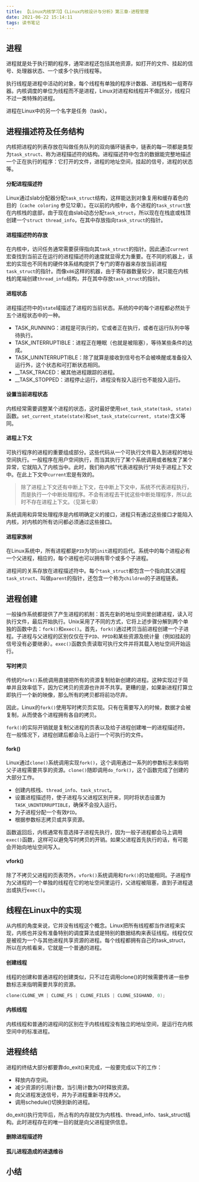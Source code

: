 ```yaml
---
title: 【Linux内核学习】《Linux内核设计与分析》第三章-进程管理
date: 2021-06-22 15:14:11
tags: 读书笔记
---
```


## 进程

进程就是处于执行期的程序，通常进程还包括其他资源，如打开的文件、挂起的信号、处理器状态、一个或多个执行线程等。

执行线程是进程中活动的对象，每个线程有单独的程序计数器、进程栈和一组寄存器。内核调度的单位为线程而不是进程，Linux对进程和线程并不做区分，线程只不过一类特殊的进程。

进程在Linux中的另一个名字是任务（task）。

## 进程描述符及任务结构

内核把进程的列表存放在叫做任务队列的双向循环链表中，链表的每一项都是类型为`task_struct`、称为进程描述符的结构。进程描述符中包含的数据能完整地描述一个正在执行的程序：它打开的文件，进程的地址空间，挂起的信号，进程的状态等。

#### 分配进程描述符

Linux通过slab分配器分配`task_struct`结构，这样能达到对象复用和缓存着色的目的（`cache coloring` 参见12章）。在以前的内核中，各个进程的`task_struct`放在内核栈的底部，由于现在由slab动态分配`task_struct`，所以现在在栈底或栈顶创建一个`struct thread_info`，在其中存放指向`task_struct`的指针。

#### 进程描述符的存放

在内核中，访问任务通常需要获得指向其`task_struct`的指针。因此通过`current`宏查找到当前正在运行的进程描述符的速度就显得尤为重要。在不同的机器上，该宏的实现也不同有的硬件体系结构提供了专门的寄存器来存放当前进程`task_struct`的指针。而像`x86`这样的机器，由于寄存器数量较少，就只能在内核栈的尾端创建`thread_info`结构，并在其中存放`task_struct`的指针。

#### 进程状态

进程描述符中的`state`域描述了进程的当前状态。系统的中的每个进程都必然处于五个进程状态中的一种。

- TASK_RUNNING：进程是可执行的，它或者正在执行，或者在运行队列中等待执行。
- TASK_INTERRUPTIBLE：进程正在睡眠（也就是被阻塞），等待某些条件的达成。
- TASK_UNINTERRUPTIBLE：除了就算是接收到信号也不会被唤醒或准备投入运行外，这个状态和可打断状态相同。
- __TASK_TRACED：被其他进程跟踪的进程。
- __TASK_STOPPED：进程停止运行，进程没有投入运行也不能投入运行。

#### 设置当前进程状态

内核经常需要调整某个进程的状态，这时最好使用`set_task_state(task, state)`函数。`set_current_state(state)`和`set_task_state(current, state)`含义等同。

#### 进程上下文

可执行程序的进程的重要组成部分。这些代码从一个可执行文件载入到进程的地址空间执行。一般程序在用户空间执行，而当其执行了某个系统调用或者触发了某个异常，它就陷入了内核当中。此时，我们称内核”代表进程执行“并处于进程上下文中。在此上下文中`current`宏是有效的。

> 除了进程上下文还有中断上下文，在中断上下文中，系统不代表进程执行，而是执行一个中断处理程序。不会有进程去干扰这些中断处理程序，所以此时不存在进程上下文。（见第七章）

系统调用和异常处理程序是内核明确定义的接口，进程只有通过这些接口才能陷入内核，对内核的所有访问都必须通过这些接口。

#### 进程家族树

在Linux系统中，所有进程都是`PID`为1的`init`进程的后代。系统中的每个进程必有一个父进程，相应的，每个进程也可以拥有零个或多个子进程。

进程间的关系存放在进程描述符中。每个`task_struct`都包含一个指向其父进程`task_struct`、叫做`parent`的指针，还包含一个称为`children`的子进程链表。



## 进程创建

一般操作系统都提供了产生进程的机制：首先在新的地址空间里创建进程，读入可执行文件，最后开始执行。Unix采用了不同的方式，它将上述步骤分解到两个单独的函数中去：`fork()`和`exec()`。首先，`fork()`通过拷贝当前进程创建一个子进程。子进程与父进程的区别仅仅在于`PID`、`PPID`和某些资源及统计量（例如挂起的信号没有必要继承）。`exec()`函数负责读取可执行文件并将其载入地址空间开始运行。

#### 写时拷贝

传统的`fork()`系统调用直接把所有的资源复制给新创建的进程。这种实现过于简单并且效率低下，因为它拷贝的资源也许并不共享。更糟的是，如果新进程打算立即执行一个新的映像，那么所有的拷贝都将前功尽弃。

因此，Linux的`fork()`使用写时拷贝页实现。只有在需要写入的时候，数据才会被复制，从而使各个进程拥有各自的拷贝。

`fork()`的实际开销就是复制父进程的页表以及给子进程创建唯一的进程描述符。在一般情况下，进程创建后都会马上运行一个可执行的文件。

#### fork()

Linux通过`clone()`系统调用实现`fork()`，这个调用通过一系列的参数标志来指明父子进程需要共享的资源。`clone()`随即调用`do_fork()`，这个函数完成了创建的大部分工作。

- 创建内核栈、`thread_info`、`task_struct`。
- 设置进程描述符，使子进程与父进程区别开来，同时将状态设置为`TASK_UNINTERRUPTIBLE`，确保不会投入运行。
- 为子进程分配一个有效`PID`。
- 根据参数标志拷贝或共享资源。

函数返回后，内核通常有意选择子进程先执行，因为一般子进程都会马上调用`exec()`函数，这样可以避免写时拷贝的开销。如果父进程首先执行的话，有可能会开始向地址空间写入。

#### vfork()

除了不拷贝父进程的页表项外，`vfork()`系统调用和`fork()`的功能相同。子进程作为父进程的一个单独的线程在它的地址空间里运行，父进程被阻塞，直到子进程退出或执行`exec()`。

## 线程在Linux中的实现

从内核的角度来说，它并没有线程这个概念。Linux把所有线程都当作进程来实现，内核也并没有准备特别的调度算法或是特别的数据结构来表征线程。线程仅仅是被视为一个与其他进程共享资源的进程。每个线程都拥有自己的task_struct，所以在内核看来，它就是一个普通的进程。

#### 创建线程

线程的创建和普通进程的创建类似，只不过在调用clone()的时候需要传递一些参数标志来指明需要共享的资源。

```c
clone(CLONE_VM | CLONE_FS | CLONE_FILES | CLONE_SIGHAND, 0);
```

#### 内核线程

内核线程和普通的进程间的区别在于内核线程没有独立的地址空间，是运行在内核空间中的标准进程。

## 进程终结

进程的终结大部分都要靠do_exit()来完成，一般要完成以下的工作：

- 释放内存空间。
- 减少资源的引用计数，当引用计数为0时释放资源。
- 向父进程发送信号，并为子进程重新寻找养父。
- 调用schedule()切换到新的进程。

do_exit()执行完毕后，所占有的内存就仅为内核栈、thread_info、task_struct结构。此时进程存在的唯一目的就是向父进程提供信息。

#### 删除进程描述符

#### 孤儿进程造成的进退维谷

## 小结

